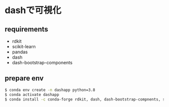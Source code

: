 # dashで可視化

## requirements
- rdkit
- scikit-learn
- pandas
- dash
- dash-bootstrap-components

## prepare env

```bash
$ conda env create -n dashapp python=3.8
$ conda activate dashapp
$ conda install -c conda-forge rdkit, dash, dash-bootstrap-compnents, scikit-learn, pandas
```